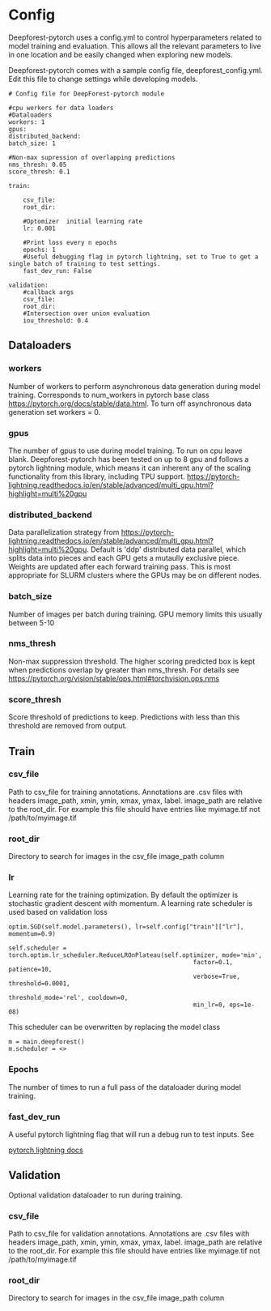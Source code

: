 # Config

Deepforest-pytorch uses a config.yml to control hyperparameters related to model training and evaluation. This allows all the relevant parameters to live in one location and be easily changed when exploring new models.

Deepforest-pytorch comes with a sample config file, deepforest_config.yml. Edit this file to change settings while developing models.

```
# Config file for DeepForest-pytorch module

#cpu workers for data loaders
#Dataloaders
workers: 1
gpus: 
distributed_backend:
batch_size: 1

#Non-max supression of overlapping predictions
nms_thresh: 0.05
score_thresh: 0.1

train:

    csv_file:
    root_dir:
    
    #Optomizer  initial learning rate
    lr: 0.001

    #Print loss every n epochs
    epochs: 1
    #Useful debugging flag in pytorch lightning, set to True to get a single batch of training to test settings.
    fast_dev_run: False
    
validation:
    #callback args
    csv_file: 
    root_dir:
    #Intersection over union evaluation
    iou_threshold: 0.4
```

## Dataloaders

### workers
Number of workers to perform asynchronous data generation during model training. Corresponds to num_workers in pytorch base 
class https://pytorch.org/docs/stable/data.html. To turn off asynchronous data generation set workers = 0.

### gpus
The number of gpus to use during model training. To run on cpu leave blank. Deepforest-pytorch has been tested on up to 8 gpu and follows a pytorch lightning module, which means it can inherent any of the scaling functionality from this library, including TPU support.
https://pytorch-lightning.readthedocs.io/en/stable/advanced/multi_gpu.html?highlight=multi%20gpu

### distributed_backend
Data parallelization strategy from https://pytorch-lightning.readthedocs.io/en/stable/advanced/multi_gpu.html?highlight=multi%20gpu. Default is 'ddp' distributed data parallel, which splits data into pieces and each GPU gets a mutaully exclusive piece. Weights are updated after each forward training pass.
This is most appropriate for SLURM clusters where the GPUs may be on different nodes.

### batch_size
Number of images per batch during training. GPU memory limits this usually between 5-10

### nms_thresh

Non-max suppression threshold. The higher scoring predicted box is kept when predictions overlap by greater than nms_thresh. For details see
https://pytorch.org/vision/stable/ops.html#torchvision.ops.nms

### score_thresh

Score threshold of predictions to keep. Predictions with less than this threshold are removed from output.

## Train

### csv_file

Path to csv_file for training annotations. Annotations are .csv files with headers image_path, xmin, ymin, xmax, ymax, label. image_path are relative to the root_dir. 
For example this file should have entries like myimage.tif not /path/to/myimage.tif

### root_dir

Directory to search for images in the csv_file image_path column

### lr

Learning rate for the training optimization. By default the optimizer is stochastic gradient descent with momentum. A learning rate scheduler is used based on validation loss

```
optim.SGD(self.model.parameters(), lr=self.config["train"]["lr"], momentum=0.9)
```

```
self.scheduler = torch.optim.lr_scheduler.ReduceLROnPlateau(self.optimizer, mode='min', 
                                                   factor=0.1, patience=10, 
                                                   verbose=True, threshold=0.0001, 
                                                   threshold_mode='rel', cooldown=0, 
                                                   min_lr=0, eps=1e-08)
```
This scheduler can be overwritten by replacing the model class

```
m = main.deepforest()
m.scheduler = <>
```

### Epochs

The number of times to run a full pass of the dataloader during model training.

### fast_dev_run

A useful pytorch lightning flag that will run a debug run to test inputs. See 

[pytorch lightning docs](https://pytorch-lightning.readthedocs.io/en/latest/common/trainer.html?highlight=fast_dev_run#fast-dev-run)

## Validation

Optional validation dataloader to run during training.

### csv_file

Path to csv_file for validation annotations. Annotations are .csv files with headers image_path, xmin, ymin, xmax, ymax, label. image_path are relative to the root_dir. 
For example this file should have entries like myimage.tif not /path/to/myimage.tif

### root_dir

Directory to search for images in the csv_file image_path column
